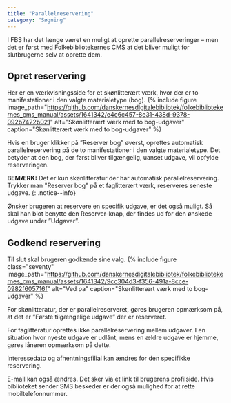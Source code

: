 ```yaml
---
title: "Parallelreservering"
category: "Søgning"
---
```

I FBS har det længe været en muligt at oprette parallelreserveringer – men det er først med Folkebibliotekernes CMS at det bliver muligt for slutbrugerne selv at oprette dem.

## Opret reservering
Her er en værkvisningsside for et skønlitterært værk, hvor der er to manifestationer i den valgte materialetype (bog).
{% include figure image_path="https://github.com/danskernesdigitalebibliotek/folkebibliotekernes_cms_manual/assets/1641342/e4c6c457-8e31-438d-9378-092b7422b021" alt="Skønlitterært værk med to bog-udgaver" caption="Skønlitterært værk med to bog-udgaver" %} 

Hvis en bruger klikker på ”Reserver bog” øverst, oprettes automatisk parallelreservering på de to manifestationer i den valgte materialetype. Det betyder at den bog, der først bliver tilgængelig, uanset udgave, vil opfylde reserveringen. 

**BEMÆRK:** Det er kun skønlitteratur der har automatisk parallelreservering. Trykker man "Reserver bog" på et faglitterært værk, reserveres seneste udgave. 
{: .notice--info}

Ønsker brugeren at reservere en specifik udgave, er det også muligt. Så skal han blot benytte den Reserver-knap, der findes ud for den ønskede udgave under ”Udgaver”. 

## Godkend reservering
Til slut skal brugeren godkende sine valg.
{% include figure class="seventy" image_path="https://github.com/danskernesdigitalebibliotek/folkebibliotekernes_cms_manual/assets/1641342/9cc304d3-f356-491a-8cce-0982f605716f" alt="Ved pa" caption="Skønlitterært værk med to bog-udgaver" %} 

For skønlitteratur, der er parallelreserveret, gøres brugeren opmærksom på, at det er ”Første tilgængelige udgave” der er reserveret. 

For faglitteratur oprettes ikke parallelreservering mellem udgaver. I en situation hvor nyeste udgave er udlånt, mens en ældre udgave er hjemme, gøres låneren opmærksom på dette.

Interessedato og afhentningsfilial kan ændres for den specifikke reservering. 

E-mail kan også ændres. Det sker via et link til brugerens profilside. 
Hvis biblioteket sender SMS beskeder er der også mulighed for at rette mobiltelefonnummer.

